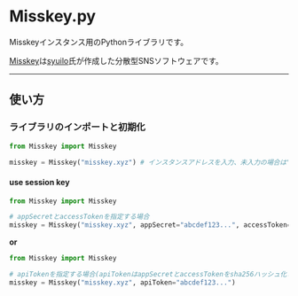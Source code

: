 # Misskey.py
Misskeyインスタンス用のPythonライブラリです。

[Misskey](https://github.com/syuilo/misskey)は[syuilo](https://github.com/syuilo)氏が作成した分散型SNSソフトウェアです。

---

## 使い方

### ライブラリのインポートと初期化
```python
from Misskey import Misskey

misskey = Misskey("misskey.xyz") # インスタンスアドレスを入力、未入力の場合は"misskey.xyz"を指定します。
```

#### use session key
```python
from Misskey import Misskey

# appSecretとaccessTokenを指定する場合
misskey = Misskey("misskey.xyz", appSecret="abcdef123...", accessToken="abcdef123...")
```

**or**

```python
from Misskey import Misskey

# apiTokenを指定する場合(apiTokenはappSecretとaccessTokenをsha256ハッシュ化したもの)
misskey = Misskey("misskey.xyz", apiToken="abcdef123...")
```